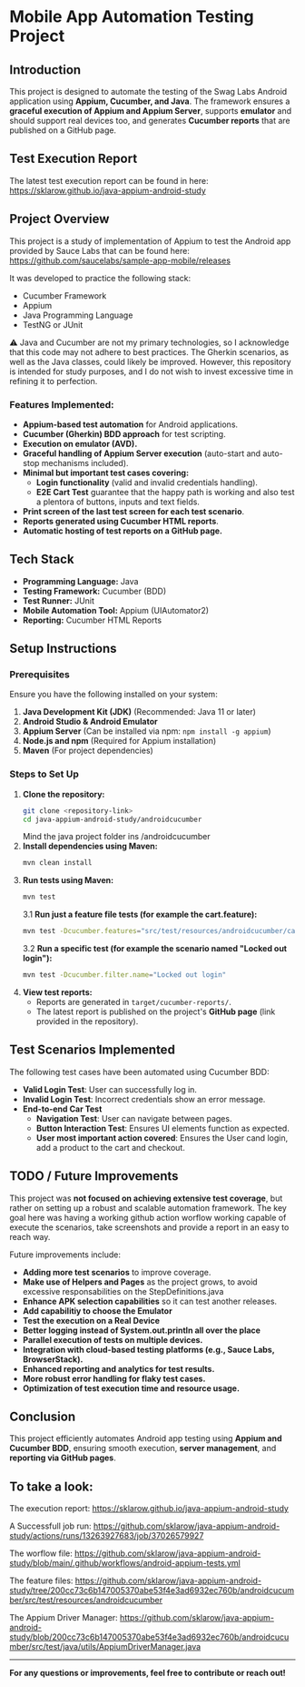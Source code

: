 # Mobile App Automation Testing Project

## Introduction
This project is designed to automate the testing of the Swag Labs Android application using **Appium, Cucumber, and Java**. The framework ensures a **graceful execution of Appium and Appium Server**, supports **emulator** and should support real devices too, and generates **Cucumber reports** that are published on a GitHub page.

## Test Execution Report
The latest test execution report can be found in here:
https://sklarow.github.io/java-appium-android-study

## Project Overview
This project is a study of implementation of Appium to test the Android app provided by Sauce Labs that can be found here:
https://github.com/saucelabs/sample-app-mobile/releases

It was developed to practice the following stack:
- Cucumber Framework
- Appium
- Java Programming Language
- TestNG or JUnit

⚠️ Java and Cucumber are not my primary technologies, so I acknowledge that this code may 
not adhere to best practices. The Gherkin scenarios, as well as the Java classes, could likely 
be improved. However, this repository is intended for study purposes, and I do not wish to 
invest excessive time in refining it to perfection.


### **Features Implemented:**
- **Appium-based test automation** for Android applications.
- **Cucumber (Gherkin) BDD approach** for test scripting.
- **Execution on emulator (AVD).**
- **Graceful handling of Appium Server execution** (auto-start and auto-stop mechanisms included).
- **Minimal but important test cases covering:**
  - **Login functionality** (valid and invalid credentials handling).
  - **E2E Cart Test** guarantee that the happy path is working and also test a plentora of buttons, inputs and text fields.
- **Print screen of the last test screen for each test scenario**.
- **Reports generated using Cucumber HTML reports**.
- **Automatic hosting of test reports on a GitHub page.**

## Tech Stack
- **Programming Language:** Java
- **Testing Framework:** Cucumber (BDD)
- **Test Runner:** JUnit
- **Mobile Automation Tool:** Appium (UIAutomator2)
- **Reporting:** Cucumber HTML Reports

## Setup Instructions
### Prerequisites
Ensure you have the following installed on your system:
1. **Java Development Kit (JDK)** (Recommended: Java 11 or later)
2. **Android Studio & Android Emulator**
3. **Appium Server** (Can be installed via npm: `npm install -g appium`)
4. **Node.js and npm** (Required for Appium installation)
5. **Maven** (For project dependencies)

### Steps to Set Up
1. **Clone the repository:**
   ```bash
   git clone <repository-link>
   cd java-appium-android-study/androidcucumber
   ```
   Mind the java project folder ins /androidcucumber
2. **Install dependencies using Maven:**
   ```bash
   mvn clean install
   ```
3. **Run tests using Maven:**
   ```bash
   mvn test
   ```
    3.1 **Run just a feature file tests (for example the cart.feature):**
    ```bash
    mvn test -Dcucumber.features="src/test/resources/androidcucumber/cart.feature"
    ```
    3.2 **Run a specific test (for example the scenario named "Locked out login"):**
    ```bash
    mvn test -Dcucumber.filter.name="Locked out login"  
    ```
4. **View test reports:**
   - Reports are generated in `target/cucumber-reports/`.
   - The latest report is published on the project's **GitHub page** (link provided in the repository).

## Test Scenarios Implemented
The following test cases have been automated using Cucumber BDD:
- **Valid Login Test**: User can successfully log in.
- **Invalid Login Test**: Incorrect credentials show an error message.
- **End-to-end Car Test**
  - **Navigation Test**: User can navigate between pages.
  - **Button Interaction Test**: Ensures UI elements function as expected.
  - **User most important action covered**: Ensures the User cand login, add a product to the cart and checkout.

## TODO / Future Improvements
This project was **not focused on achieving extensive test coverage**, but rather on setting up a robust and scalable automation framework.
The key goal here was having a working github action worflow working capable of execute the scenarios, take screenshots and provide a report
in an easy to reach way.


Future improvements include:
- **Adding more test scenarios** to improve coverage.
- **Make use of Helpers and Pages** as the project grows, to avoid excessive responsabilities on the StepDefinitions.java
- **Enhance APK selection capabilities** so it can test another releases.
- **Add capabilitiy to choose the Emulator**
- **Test the execution on a Real Device**
- **Better logging instead of System.out.println all over the place**
- **Parallel execution of tests on multiple devices.**
- **Integration with cloud-based testing platforms (e.g., Sauce Labs, BrowserStack).**
- **Enhanced reporting and analytics for test results.**
- **More robust error handling for flaky test cases.**
- **Optimization of test execution time and resource usage.**

## Conclusion
This project efficiently automates Android app testing using **Appium and Cucumber BDD**, ensuring smooth execution, **server management**, and **reporting via GitHub pages**. 

## To take a look:
The execution report:
https://sklarow.github.io/java-appium-android-study

A Successfull job run:
https://github.com/sklarow/java-appium-android-study/actions/runs/13263927683/job/37026579927

The worflow file:
https://github.com/sklarow/java-appium-android-study/blob/main/.github/workflows/android-appium-tests.yml

The feature files:
https://github.com/sklarow/java-appium-android-study/tree/200cc73c6b147005370abe53f4e3ad6932ec760b/androidcucumber/src/test/resources/androidcucumber

The Appium Driver Manager:
https://github.com/sklarow/java-appium-android-study/blob/200cc73c6b147005370abe53f4e3ad6932ec760b/androidcucumber/src/test/java/utils/AppiumDriverManager.java


---
**For any questions or improvements, feel free to contribute or reach out!**


